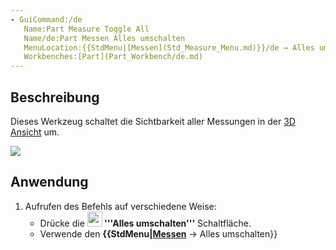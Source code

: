 ```yaml
---
- GuiCommand:/de
   Name:Part Measure Toggle All
   Name/de:Part Messen Alles umschalten
   MenuLocation:{{StdMenu|[Messen](Std_Measure_Menu.md)}}/de → Alles umschalten
   Workbenches:[Part](Part_Workbench/de.md)
---
```



</div>


<div class="mw-translate-fuzzy">

## Beschreibung

Dieses Werkzeug schaltet die Sichtbarkeit aller Messungen in der [3D Ansicht](3D_view/de.md) um.


</div>

![](images/MeasureLinear3DandDelta1.PNG )

## Anwendung


<div class="mw-translate-fuzzy">

1.  Aufrufen des Befehls auf verschiedene Weise:
    -   Drücke die **<img src=images/Part_Measure_Clear_All.svg style="width:24px"> '''Alles umschalten'''** Schaltfläche.
    -   Verwende den **{{StdMenu|[Messen](Std_Measure_Menu/de.md)** → Alles umschalten}}


</div>


<div class="mw-translate-fuzzy">





</div>





 
